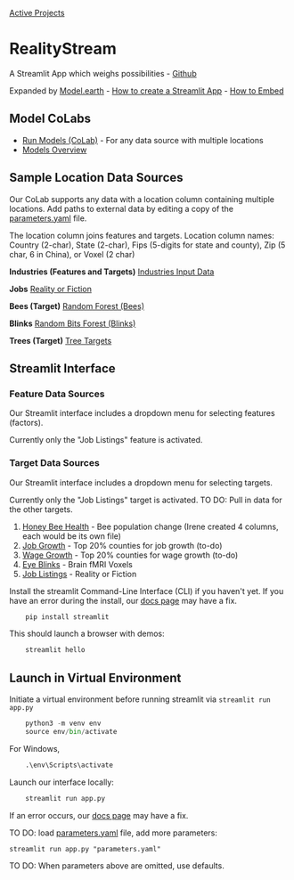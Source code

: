 [Active Projects](/projects)

# RealityStream
A Streamlit App which weighs possibilities - <a href="https://github.com/ModelEarth/RealityStream/">Github</a>

Expanded by <a href="https://Model.earth">Model.earth</a> - <a href="https://docs.streamlit.io/get-started/tutorials/create-an-app">How to create a Streamlit App</a> - [How to Embed](https://docs.streamlit.io/deploy/streamlit-community-cloud/share-your-app/embed-your-app)
<!-- For ML Classification. -->

## Model CoLabs

- [Run Models (CoLab)](input/industries) - For any data source with multiple locations
- [Models Overview](models)

## Sample Location Data Sources

Our CoLab supports any data with a location column containing multiple locations. 
Add paths to external data by editing a copy of the [parameters.yaml](https://github.com/ModelEarth/RealityStream/blob/main/parameters.yaml) file.

The location column joins features and targets. Location column names:  
Country (2-char), State (2-char), Fips (5-digits for state and county), Zip (5 char, 6 in China), or Voxel (2 char)

**Industries (Features and Targets)**
<a href="input/industries/">Industries Input Data</a>

**Jobs**
<a href="models/reality-or-fiction/">Reality or Fiction</a>

**Bees (Target)**
<a href="input/bees/">Random Forest (Bees)</a>

**Blinks**
<a href="models/random-bits-forest/">Random Bits Forest (Blinks)</a><br>

**Trees (Target)**
[Tree Targets](input/trees/)


## Streamlit Interface

### Feature Data Sources

Our Streamlit interface includes a dropdown menu for selecting features (factors).

Currently only the "Job Listings" feature is activated.

### Target Data Sources

Our Streamlit interface includes a dropdown menu for selecting targets.

Currently only the "Job Listings" target is activated.
TO DO: Pull in data for the other targets. 

1. [Honey Bee Health](input/bees/) - Bee population change (Irene created 4 columns, each would be its own file)
2. [Job Growth](input/industries/) - Top 20% counties for job growth (to-do)
3. [Wage Growth](input/industries/) - Top 20% counties for wage growth (to-do)
4. [Eye Blinks](output/blinks/) - Brain fMRI Voxels
5. [Job Listings](output/jobs/) - Reality or Fiction

Install the streamlit Command-Line Interface (CLI) if you haven't yet.
If you have an error during the install, our [docs page](docs) may have a fix.

```sh
	pip install streamlit
```

This should launch a browser with demos:

```sh
	streamlit hello
```

## Launch in Virtual Environment

Initiate a virtual environment before running streamlit via `streamlit run app.py`

```py
	python3 -m venv env
	source env/bin/activate
```

For Windows,

```py
	.\env\Scripts\activate
```

Launch our interface locally:
```sh
	streamlit run app.py
```

If an error occurs, our [docs page](docs) may have a fix.

<!--
To also try:

	streamlit run https://raw.githubusercontent.com/streamlit/reality/master/app.py
-->
TO DO: load [parameters.yaml](parameters.yaml) file, add more parameters:

	streamlit run app.py "parameters.yaml"

TO DO: When parameters above are omitted, use defaults.

